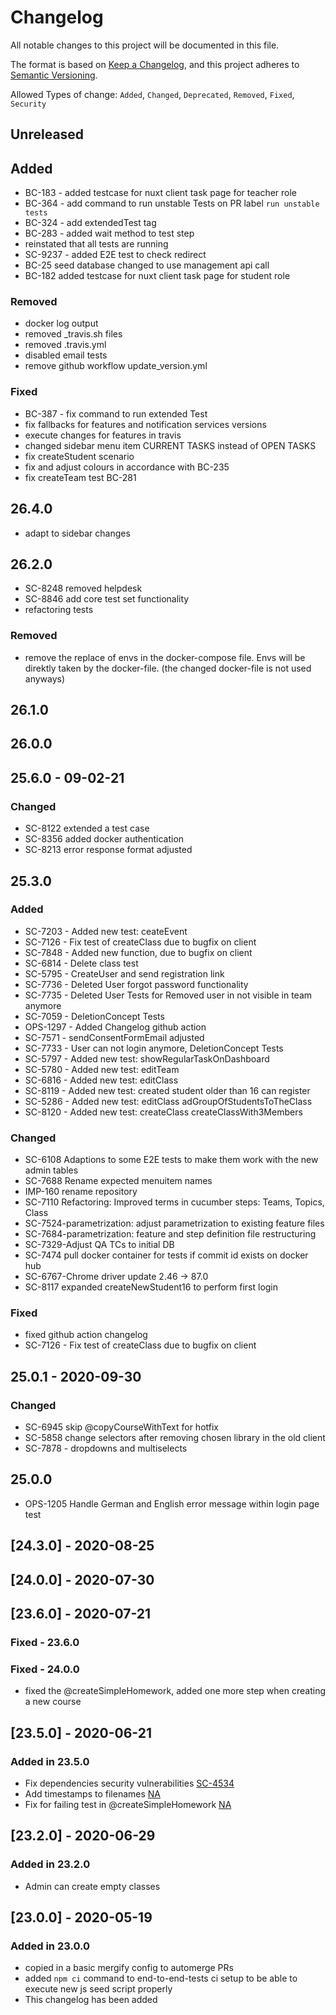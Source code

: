 # Changelog

All notable changes to this project will be documented in this file.

The format is based on [Keep a Changelog](https://keepachangelog.com/en/1.0.0/), and this project adheres to [Semantic Versioning](https://semver.org/spec/v2.0.0.html).

Allowed Types of change: `Added`, `Changed`, `Deprecated`, `Removed`, `Fixed`, `Security`

## Unreleased

## Added

-   BC-183 - added testcase for nuxt client task page for teacher role
-   BC-364 - add command to run unstable Tests on PR label `run unstable tests`
-   BC-324 - add extendedTest tag
-   BC-283 - added wait method to test step
-   reinstated that all tests are running
-   SC-9237 - added E2E test to check redirect
-   BC-25 seed database changed to use management api call
-   BC-182 added testcase for nuxt client task page for student role

### Removed

-   docker log output
-   removed \_travis.sh files
-   removed .travis.yml
-   disabled email tests
-   remove github workflow update_version.yml

### Fixed

- BC-387 - fix command to run extended Test 
- fix fallbacks for features and notification services versions
- execute changes for features in travis
- changed sidebar menu item CURRENT TASKS instead of OPEN TASKS
- fix createStudent scenario
- fix and adjust colours in accordance with BC-235
- fix createTeam test BC-281


## 26.4.0

-   adapt to sidebar changes

## 26.2.0

-   SC-8248 removed helpdesk
-   SC-8846 add core test set functionality
-   refactoring tests

### Removed

-   remove the replace of envs in the docker-compose file. Envs will be direktly taken by the docker-file. (the changed docker-file is not used anyways)

## 26.1.0

## 26.0.0

## 25.6.0 - 09-02-21

### Changed

-   SC-8122 extended a test case
-   SC-8356 added docker authentication
-   SC-8213 error response format adjusted

## 25.3.0

### Added

-   SC-7203 - Added new test: ceateEvent
-   SC-7126 - Fix test of createClass due to bugfix on client
-   SC-7848 - Added new function, due to bugfix on client
-   SC-6814 - Delete class test
-   SC-5795 - CreateUser and send registration link
-   SC-7736 - Deleted User forgot password functionality
-   SC-7735 - Deleted User Tests for Removed user in not visible in team anymore
-   SC-7059 - DeletionConcept Tests
-   OPS-1297 - Added Changelog github action
-   SC-7571 - sendConsentFormEmail adjusted
-   SC-7733 - User can not login anymore, DeletionConcept Tests
-   SC-5797 - Added new test: showRegularTaskOnDashboard
-   SC-5780 - Added new test: editTeam
-   SC-6816 - Added new test: editClass
-   SC-8119 - Added new test: created student older than 16 can register
-   SC-5286 - Added new test: editClass adGroupOfStudentsToTheClass
-   SC-8120 - Added new test: createClass createClassWith3Members

### Changed

-   SC-6108 Adaptions to some E2E tests to make them work with the new admin tables
-   SC-7688 Rename expected menuitem names
-   IMP-160 rename repository
-   SC-7110 Refactoring: Improved terms in cucumber steps: Teams, Topics, Class
-   SC-7524-parametrization: adjust parametrization to existing feature files
-   SC-7684-parametrization: feature and step definition file restructuring
-   SC-7329-Adjust QA TCs to initial DB
-   SC-7474 pull docker container for tests if commit id exists on docker hub
-   SC-6767-Chrome driver update 2.46 -> 87.0
-   SC-8117 expanded createNewStudent16 to perform first login

### Fixed

-   fixed github action changelog
-   SC-7126 - Fix test of createClass due to bugfix on client

## 25.0.1 - 2020-09-30

### Changed

-   SC-6945 skip @copyCourseWithText for hotfix
-   SC-5858 change selectors after removing chosen library in the old client
-   SC-7878 - dropdowns and multiselects

## 25.0.0

-   OPS-1205 Handle German and English error message within login page test

## [24.3.0] - 2020-08-25

## [24.0.0] - 2020-07-30

## [23.6.0] - 2020-07-21

### Fixed - 23.6.0

### Fixed - 24.0.0

-   fixed the @createSimpleHomework, added one more step when creating a new course

## [23.5.0] - 2020-06-21

### Added in 23.5.0

-   Fix dependencies security vulnerabilities [SC-4534](https://github.com/hpi-schul-cloud/end-to-end-tests/pull/78)
-   Add timestamps to filenames [NA](https://github.com/hpi-schul-cloud/end-to-end-tests/pull/75)
-   Fix for failing test in @createSimpleHomework [NA](https://github.com/hpi-schul-cloud/end-to-end-tests/pull/72)

## [23.2.0] - 2020-06-29

### Added in 23.2.0

-   Admin can create empty classes

## [23.0.0] - 2020-05-19

### Added in 23.0.0

-   copied in a basic mergify config to automerge PRs
-   added `npm ci` command to end-to-end-tests ci setup to be able to execute new js seed script properly
-   This changelog has been added
